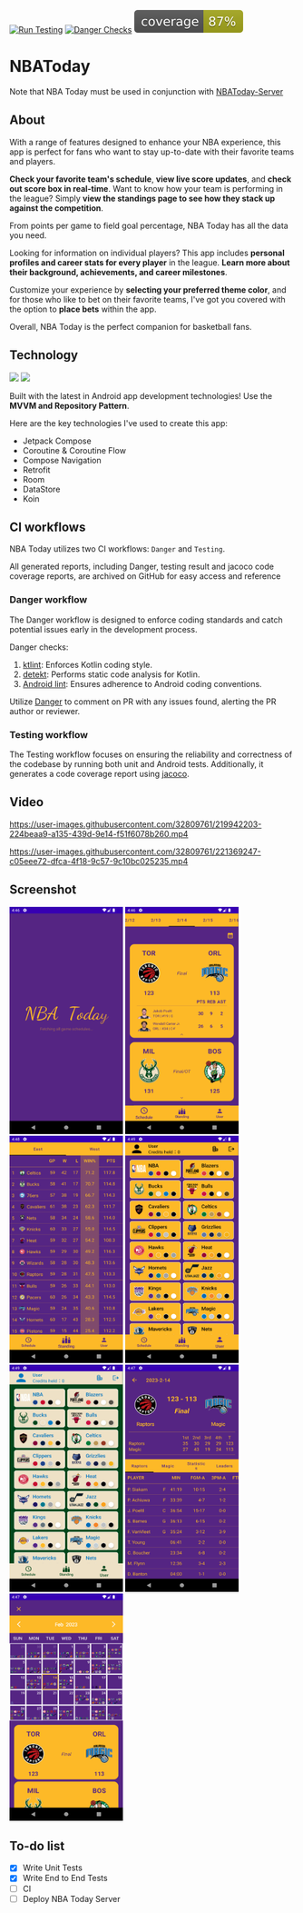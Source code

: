 [![Run Testing](https://github.com/s2g090123/NBAToday/actions/workflows/run_testing.yml/badge.svg)](https://github.com/s2g090123/NBAToday/actions/workflows/run_testing.yml)
[![Danger Checks](https://github.com/s2g090123/NBAToday/actions/workflows/danger_checks.yml/badge.svg)](https://github.com/s2g090123/NBAToday/actions/workflows/danger_checks.yml)
![Coverage](.github/badges/jacoco.svg)

# NBAToday
Note that NBA Today must be used in conjunction with [NBAToday-Server](https://github.com/s2g090123/NBAToday-Server)

## About
With a range of features designed to enhance your NBA experience, this app is perfect for fans who want to stay up-to-date with their favorite teams and players.

**Check your favorite team's schedule**, **view live score updates**, and **check out score box in real-time**. Want to know how your team is performing in the league? Simply **view the standings page to see how they stack up against the competition**.

From points per game to field goal percentage, NBA Today has all the data you need.

Looking for information on individual players? This app includes **personal profiles and career stats for every player** in the league. **Learn more about their background, achievements, and career milestones**.

Customize your experience by **selecting your preferred theme color**, and for those who like to bet on their favorite teams, I've got you covered with the option to **place bets** within the app.

Overall, NBA Today is the perfect companion for basketball fans.

## Technology
[![](https://mermaid.ink/img/pako:eNp9kM1OwzAQhF8l2lMjpSH_tnxAoglISPTSCA5gDqYxNCKOI9dRCWnenW0KiBPWHuzx59nxjrDVlQQGb0Z0O-duw1sH19UTh_tbzttFrlWn9-KlkS6HZ2e5vDxyuGn04aK0wkoOR2e14PBQy8ManRoO7tli9c3m2uje1u2M5ohuJBrWVpvhf7ZAthBWlIii4IIHShol6grjjqeHHOxOKrxjuK2EeefA2wk50VtdDu0WmDW99KDvKsxa1AJ_qYC9imb_q15Xpyw_ZCfaR63VnyOwET6AhZT4JIhoEiVpRpOMeDCgGvs0ppQkNEhiGmdZNHnwORsEPokIoWmS0TAIUywP5NxrfZ74PPjpCyFidfE?type=png)](https://mermaid.live/edit#pako:eNp9kM1OwzAQhF8l2lMjpSH_tnxAoglISPTSCA5gDqYxNCKOI9dRCWnenW0KiBPWHuzx59nxjrDVlQQGb0Z0O-duw1sH19UTh_tbzttFrlWn9-KlkS6HZ2e5vDxyuGn04aK0wkoOR2e14PBQy8ManRoO7tli9c3m2uje1u2M5ohuJBrWVpvhf7ZAthBWlIii4IIHShol6grjjqeHHOxOKrxjuK2EeefA2wk50VtdDu0WmDW99KDvKsxa1AJ_qYC9imb_q15Xpyw_ZCfaR63VnyOwET6AhZT4JIhoEiVpRpOMeDCgGvs0ppQkNEhiGmdZNHnwORsEPokIoWmS0TAIUywP5NxrfZ74PPjpCyFidfE)
[![](https://mermaid.ink/img/pako:eNp1k9tugkAQhl_FzFWbUOMBYcNFk1qttvWM2hO92MJaTcU1y9LUGt-9y6wVQoRwwf9_MzvDZmYPPg8YOPAp6HZZmja9TUk9N28eTNiWRyvJxc6D99LV1XWpeeFBk0kPLo9R6N4qt0NDlrPbynb9JQvidR61FBqt6Y6JHLhTYMpomLM7yp5Fmegm2l1l97hP1y6PhZ8W6SK9V7RF-cm9Rfchm5OmPCB8PJvSu0juIuSS5er0EPcRS8EXq_RmWogGBQ0OkA5z1XTOqKjaCPH4XLW2_rWs6Glxh2JS0McEqZvrQ-dMi_qYIp6d66ODaF6UqfETlpPUVZOVsjmy53On3iN6OaZ90CjNetRIi2FWuFnRR_GaDCQT35k5GmugxSwrnrUAA0ImQroK1IrsE-SBXLJk2B31GVDx5YG3Oag4Gkvu7jY-OFLEzIB4G1DJWiuqNisEZ0HX0cltB8le_Udu6eaV8zAjwdnDDzhVYpftSo2YNbNhEdOyDdgpt14mdUJsk1TMOqlbVu1gwC8eUCnbNdsmDdMi1Uq1oV4DGNbq6y3HZT_8AcE0EPg?type=png)](https://mermaid.live/edit#pako:eNp1k9tugkAQhl_FzFWbUOMBYcNFk1qttvWM2hO92MJaTcU1y9LUGt-9y6wVQoRwwf9_MzvDZmYPPg8YOPAp6HZZmja9TUk9N28eTNiWRyvJxc6D99LV1XWpeeFBk0kPLo9R6N4qt0NDlrPbynb9JQvidR61FBqt6Y6JHLhTYMpomLM7yp5Fmegm2l1l97hP1y6PhZ8W6SK9V7RF-cm9Rfchm5OmPCB8PJvSu0juIuSS5er0EPcRS8EXq_RmWogGBQ0OkA5z1XTOqKjaCPH4XLW2_rWs6Glxh2JS0McEqZvrQ-dMi_qYIp6d66ODaF6UqfETlpPUVZOVsjmy53On3iN6OaZ90CjNetRIi2FWuFnRR_GaDCQT35k5GmugxSwrnrUAA0ImQroK1IrsE-SBXLJk2B31GVDx5YG3Oag4Gkvu7jY-OFLEzIB4G1DJWiuqNisEZ0HX0cltB8le_Udu6eaV8zAjwdnDDzhVYpftSo2YNbNhEdOyDdgpt14mdUJsk1TMOqlbVu1gwC8eUCnbNdsmDdMi1Uq1oV4DGNbq6y3HZT_8AcE0EPg)

Built with the latest in Android app development technologies! Use the **MVVM and Repository Pattern**.

Here are the key technologies I've used to create this app:
- Jetpack Compose
- Coroutine & Coroutine Flow
- Compose Navigation
- Retrofit
- Room
- DataStore
- Koin

## CI workflows
NBA Today utilizes two CI workflows: `Danger` and `Testing`.

All generated reports, including Danger, testing result and jacoco code coverage reports, are archived on GitHub for easy access and reference

### Danger workflow
The Danger workflow is designed to enforce coding standards and catch potential issues early in the development process.

Danger checks:
1. [ktlint](https://pinterest.github.io/ktlint/latest/): Enforces Kotlin coding style.
2. [detekt](https://detekt.dev/): Performs static code analysis for Kotlin.
3. [Android lint](https://developer.android.com/studio/write/lint): Ensures adherence to Android coding conventions.

Utilize [Danger](https://danger.systems/kotlin/) to comment on PR with any issues found, alerting the PR author or reviewer.

### Testing workflow
The Testing workflow focuses on ensuring the reliability and correctness of the codebase by running both unit and Android tests. Additionally, it generates a code coverage report using [jacoco](https://www.jacoco.org/jacoco/).


## Video
https://user-images.githubusercontent.com/32809761/219942203-224beaa9-a135-439d-9e14-f51f6078b260.mp4

https://user-images.githubusercontent.com/32809761/221369247-c05eee72-dfca-4f18-9c57-9c10bc025235.mp4

## Screenshot
<p float="left">
<img src="https://github.com/s2g090123/NBAToday/blob/master/image/Screenshot_1676796391.png"  width="200" height="400">
<img src="https://github.com/s2g090123/NBAToday/blob/master/image/Screenshot_1676796416.png"  width="200" height="400">
<img src="https://github.com/s2g090123/NBAToday/blob/master/image/Screenshot_1676796494.png"  width="200" height="400">
  <img src="https://github.com/s2g090123/NBAToday/blob/master/image/Screenshot_1676796545.png"  width="200" height="400">
   <img src="https://github.com/s2g090123/NBAToday/blob/master/image/Screenshot_1676796556.png" width="200" height="400">
   <img src="https://github.com/s2g090123/NBAToday/blob/master/image/Screenshot_1676796441.png"  width="200" height="400">
   <img src="https://github.com/s2g090123/NBAToday/blob/master/image/Screenshot_1676796475.png"  width="200" height="400">
</p>

## To-do list
- [X] Write Unit Tests
- [X] Write End to End Tests
- [ ] CI
- [ ] Deploy NBA Today Server
